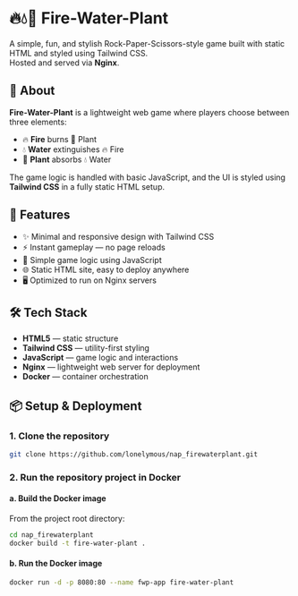 # 🔥💧🌿 Fire-Water-Plant

A simple, fun, and stylish Rock-Paper-Scissors-style game built with static HTML and styled using Tailwind CSS.  
Hosted and served via **Nginx**.

## 📖 About

**Fire-Water-Plant** is a lightweight web game where players choose between three elements:

- 🔥 **Fire** burns 🌿 Plant
- 💧 **Water** extinguishes 🔥 Fire
- 🌿 **Plant** absorbs 💧 Water

The game logic is handled with basic JavaScript, and the UI is styled using **Tailwind CSS** in a fully static HTML setup.

## 🚀 Features

- ✨ Minimal and responsive design with Tailwind CSS
- ⚡ Instant gameplay — no page reloads
- 🧠 Simple game logic using JavaScript
- 🌐 Static HTML site, easy to deploy anywhere
- 🖥️ Optimized to run on Nginx servers

## 🛠️ Tech Stack

- **HTML5** — static structure
- **Tailwind CSS** — utility-first styling
- **JavaScript** — game logic and interactions
- **Nginx** — lightweight web server for deployment
- **Docker** — container orchestration

## 📦 Setup & Deployment

### 1. Clone the repository

```bash
git clone https://github.com/lonelymous/nap_firewaterplant.git
```

### 2. Run the repository project in Docker

#### a. Build the Docker image

From the project root directory:

```bash
cd nap_firewaterplant
docker build -t fire-water-plant .
```

#### b. Run the Docker image

```bash
docker run -d -p 8080:80 --name fwp-app fire-water-plant
```
